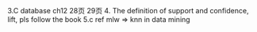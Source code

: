 3.C database ch12 28页 29页
4. The definition of support and confidence, lift, pls follow the book
5.c ref mlw ⇒ knn in data mining

